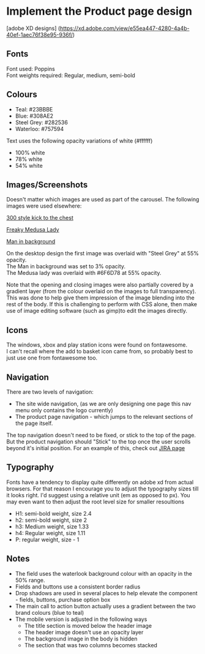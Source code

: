 # Implement the Product page design

[adobe XD designs]
(https://xd.adobe.com/view/e55ea447-4280-4a4b-40ef-1aec76f38e95-936f/)

## Fonts

Font used: Poppins  
Font weights required: Regular, medium, semi-bold

## Colours

- Teal: #23BBBE
- Blue: #308AE2
- Steel Grey: #282536
- Waterloo: #757594

Text uses the following opacity variations of white (#ffffff)

- 100% white
- 78% white
- 54% white

## Images/Screenshots

Doesn't matter which images are used as part of the carousel. The following images were used elsewhere:


[300 style kick to the chest](https://steamcdn-a.akamaihd.net/steam/apps/812140/ss_6dc9f95cfb6d264c3535b53ce08f36ee07066550.jpg?t=1540836192)

[Freaky Medusa Lady](https://steamcdn-a.akamaihd.net/steam/apps/812140/ss_458b7cc7392b6fd073bbd679868fd486013cb474.jpg?t=1540836192)


[Man in background](https://steamcdn-a.akamaihd.net/steam/apps/812140/ss_c334fed07712111399ab1951eee432ec9ed46d28.jpg?t=1540836192)

On the desktop design the first image was overlaid with "Steel Grey" at 55% opacity.  
The Man in background was set to 3% opacity.  
The Medusa lady was overlaid with #6F6D78 at 55% opacity.

Note that the opening and closing images were also partially covered by a gradient layer (from the colour overlaid on the images to full transparency). This was done to help give them impression of the image blending into the rest of the body. If this is challenging to perform with CSS alone, then make use of image editing software (such as gimp)to edit the images directly.

## Icons

The windows, xbox and play station icons were found on fontawesome.  
I can't recall where the add to basket icon came from, so probably best to just use one from fontawesome too.

## Navigation

There are two levels of navigation:

- The site wide navigation, (as we are only designing one page this nav menu only contains the logo currently)
- The product page navigation - which jumps to the relevant sections of the page itself.

The top navigation doesn't need to be fixed, or stick to the top of the page. But the product navigation should "Stick" to the top once the user scrolls beyond it's initial position. For an example of this, check out [JIRA page](https://www.atlassian.com/software/jira)

## Typography

Fonts have a tendency to display quite differently on adobe xd from actual browsers. For that reason I encourage you to adjust the typography sizes till it looks right. I'd suggest using a relative unit (em as opposed to px). You may even want to then adjust the root level size for smaller resoultions

- H1: semi-bold weight, size 2.4
- h2: semi-bold weight, size 2
- h3: Medium weight, size 1.33
- h4: Regular weight, size 1.11
- P: regular weight, size - 1

## Notes

- The field uses the waterlook background colour with an opacity in the 50% range.
- Fields and buttons use a consistent border radius
- Drop shadows are used in several places to help elevate the component - fields, buttons, purchase option box
- The main call to action button actually uses a gradient between the two brand colours (blue to teal)
- The mobile version is adjusted in the following ways
    - The title section is moved below the header image
    - The header image doesn't use an opacity layer
    - The background image in the body is hidden
    - The section that was two columns becomes stacked
